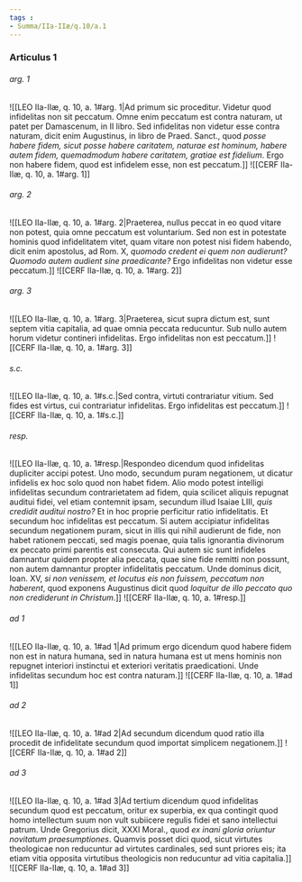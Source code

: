 ```yaml
---
tags : 
- Summa/IIa-IIæ/q.10/a.1
---
```


### Articulus 1

###### arg. 1
![[LEO IIa-IIæ, q. 10, a. 1#arg. 1|Ad primum sic proceditur. Videtur quod infidelitas non sit peccatum. Omne enim peccatum est contra naturam, ut patet per Damascenum, in II libro. Sed infidelitas non videtur esse contra naturam, dicit enim Augustinus, in libro de Praed. Sanct., quod *posse habere fidem, sicut posse habere caritatem, naturae est hominum, habere autem fidem, quemadmodum habere caritatem, gratiae est fidelium*. Ergo non habere fidem, quod est infidelem esse, non est peccatum.]]
![[CERF IIa-IIæ, q. 10, a. 1#arg. 1]]

###### arg. 2
![[LEO IIa-IIæ, q. 10, a. 1#arg. 2|Praeterea, nullus peccat in eo quod vitare non potest, quia omne peccatum est voluntarium. Sed non est in potestate hominis quod infidelitatem vitet, quam vitare non potest nisi fidem habendo, dicit enim apostolus, ad Rom. X, *quomodo credent ei quem non audierunt? Quomodo autem audient sine praedicante?* Ergo infidelitas non videtur esse peccatum.]]
![[CERF IIa-IIæ, q. 10, a. 1#arg. 2]]

###### arg. 3
![[LEO IIa-IIæ, q. 10, a. 1#arg. 3|Praeterea, sicut supra dictum est, sunt septem vitia capitalia, ad quae omnia peccata reducuntur. Sub nullo autem horum videtur contineri infidelitas. Ergo infidelitas non est peccatum.]]
![[CERF IIa-IIæ, q. 10, a. 1#arg. 3]]

###### s.c.
![[LEO IIa-IIæ, q. 10, a. 1#s.c.|Sed contra, virtuti contrariatur vitium. Sed fides est virtus, cui contrariatur infidelitas. Ergo infidelitas est peccatum.]]
![[CERF IIa-IIæ, q. 10, a. 1#s.c.]]

###### resp.
![[LEO IIa-IIæ, q. 10, a. 1#resp.|Respondeo dicendum quod infidelitas dupliciter accipi potest. Uno modo, secundum puram negationem, ut dicatur infidelis ex hoc solo quod non habet fidem. Alio modo potest intelligi infidelitas secundum contrarietatem ad fidem, quia scilicet aliquis repugnat auditui fidei, vel etiam contemnit ipsam, secundum illud Isaiae LIII, *quis credidit auditui nostro?* Et in hoc proprie perficitur ratio infidelitatis. Et secundum hoc infidelitas est peccatum. Si autem accipiatur infidelitas secundum negationem puram, sicut in illis qui nihil audierunt de fide, non habet rationem peccati, sed magis poenae, quia talis ignorantia divinorum ex peccato primi parentis est consecuta. Qui autem sic sunt infideles damnantur quidem propter alia peccata, quae sine fide remitti non possunt, non autem damnantur propter infidelitatis peccatum. Unde dominus dicit, Ioan. XV, *si non venissem, et locutus eis non fuissem, peccatum non haberent*, quod exponens Augustinus dicit quod *loquitur de illo peccato quo non crediderunt in Christum*.]]
![[CERF IIa-IIæ, q. 10, a. 1#resp.]]

###### ad 1
![[LEO IIa-IIæ, q. 10, a. 1#ad 1|Ad primum ergo dicendum quod habere fidem non est in natura humana, sed in natura humana est ut mens hominis non repugnet interiori instinctui et exteriori veritatis praedicationi. Unde infidelitas secundum hoc est contra naturam.]]
![[CERF IIa-IIæ, q. 10, a. 1#ad 1]]

###### ad 2
![[LEO IIa-IIæ, q. 10, a. 1#ad 2|Ad secundum dicendum quod ratio illa procedit de infidelitate secundum quod importat simplicem negationem.]]
![[CERF IIa-IIæ, q. 10, a. 1#ad 2]]

###### ad 3
![[LEO IIa-IIæ, q. 10, a. 1#ad 3|Ad tertium dicendum quod infidelitas secundum quod est peccatum, oritur ex superbia, ex qua contingit quod homo intellectum suum non vult subiicere regulis fidei et sano intellectui patrum. Unde Gregorius dicit, XXXI Moral., quod *ex inani gloria oriuntur novitatum praesumptiones*. Quamvis posset dici quod, sicut virtutes theologicae non reducuntur ad virtutes cardinales, sed sunt priores eis; ita etiam vitia opposita virtutibus theologicis non reducuntur ad vitia capitalia.]]
![[CERF IIa-IIæ, q. 10, a. 1#ad 3]]


